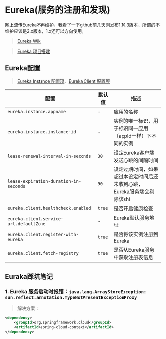 # Eureka(服务的注册和发现)

网上流传Eureka不再维护，我看了一下github前几天刚发布1.10.3版本，所谓的不维护应该是2.x版本，1.x还可以方向使用。

> [Eureka Wiki](https://github.com/Netflix/eureka/wiki)

> [Eureka 项目搭建]()

## Eureka配置

> [Eureka Instance 配置项](https://github.com/spring-cloud/spring-cloud-netflix/blob/master/spring-cloud-netflix-eureka-client/src/main/java/org/springframework/cloud/netflix/eureka/EurekaInstanceConfigBean.java)、[Eureka Client 配置项](https://github.com/spring-cloud/spring-cloud-netflix/blob/master/spring-cloud-netflix-eureka-client/src/main/java/org/springframework/cloud/netflix/eureka/EurekaClientConfigBean.java)

| 配置                                    | 默认值 | 描述                                                         |
| --------------------------------------- | ------ | ------------------------------------------------------------ |
| `eureka.instance.appname`               | -      | 应用的名称                                                   |
| `eureka.instance.instance-id`           | -      | 实例的唯一标识，用于标识同一应用（appId一样）下不同的实例    |
| `lease-renewal-interval-in-seconds`     | `30`   | 设定Eureka客户端发送心跳的间隔时间                           |
| `lease-expiration-duration-in-seconds`  | `90`   | 设定过期时间，如果超过本设定时间后还未收到心跳，Eureka服务端会剔除该shi |
| `eureka.client.healthcheck.enabled`     | `true` | 是否开启健康检查                                             |
| `eureka.client.service-url.defaultZone` | -      | Eureka默认服务地址                                           |
| `eureka.client.register-with-eureka`    | `true` | 是否将该实例注册到Eureka                                     |
| `eureka.client.fetch-registry`          | `true` | 是否从Eureka服务中获取注册表信息                             |

## Euraka踩坑笔记

### 1. Eureka 服务启动时报错：`java.lang.ArrayStoreException: sun.reflect.annotation.TypeNotPresentExceptionProxy`

> 解决方案：

```xml
<dependency>
    <groupId>org.springframework.cloud</groupId>
    <artifactId>spring-cloud-context</artifactId>
</dependency>
```